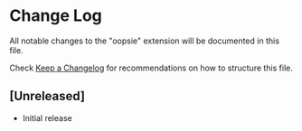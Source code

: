 # Change Log
All notable changes to the "oopsie" extension will be documented in this file.

Check [Keep a Changelog](http://keepachangelog.com/) for recommendations on how to structure this file.

## [Unreleased]
- Initial release